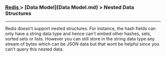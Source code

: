 

### [Redis ](../Redis.md) > [Data Model](Data Model.md) > Nested Data Structures

___


Redis doesn't support nested structures. For instance, the hash fields can only have a string data type and hence can't embed other hashes, sets, sorted sets or lists. However you can still store in the string data type any stream of bytes which can be JSON data but that wont be helpful since you can't query this nested data. 
